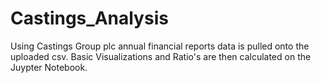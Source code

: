 # Castings_Analysis

Using Castings Group plc annual financial reports data is pulled onto the uploaded csv. Basic Visualizations and Ratio's are then calculated on the Juypter Notebook.

